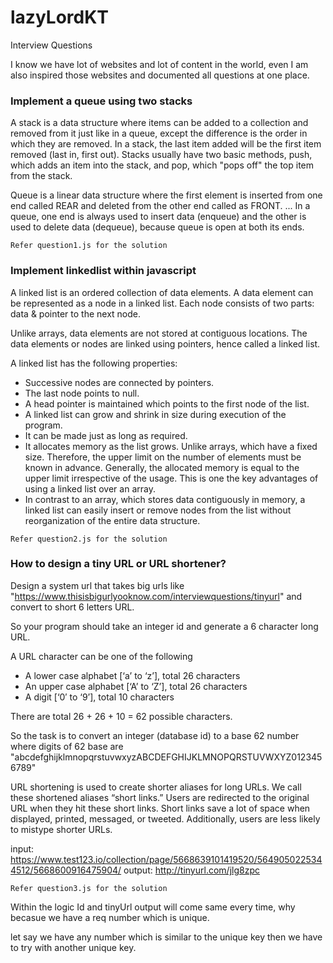 # lazyLordKT
Interview Questions

I know we have lot of websites and lot of content in the world, even I am also inspired those websites and documented all questions at one place.



### Implement a queue using two stacks

A stack is a data structure where items can be added to a collection and removed from it just like in a queue, except the difference is the order in which they are removed. In a stack, the last item added will be the first item removed (last in, first out). Stacks usually have two basic methods, push, which adds an item into the stack, and pop, which "pops off" the top item from the stack. 

Queue is a linear data structure where the first element is inserted from one end called REAR and deleted from the other end called as FRONT. ... In a queue, one end is always used to insert data (enqueue) and the other is used to delete data (dequeue), because queue is open at both its ends.

```Refer question1.js for the solution```

### Implement linkedlist within javascript

A linked list is an ordered collection of data elements. A data element can be represented as a node in a linked list. Each node consists of two parts: data & pointer to the next node.

Unlike arrays, data elements are not stored at contiguous locations. The data elements or nodes are linked using pointers, hence called a linked list.

A linked list has the following properties:

- Successive nodes are connected by pointers.
- The last node points to null.
- A head pointer is maintained which points to the first node of the list.
- A linked list can grow and shrink in size during execution of the program.
- It can be made just as long as required.
- It allocates memory as the list grows. Unlike arrays, which have a fixed size. Therefore, the upper limit on the number of elements must be known in advance. Generally, the allocated memory is equal to the upper limit irrespective of the usage. This is one the key advantages of using a linked list over an array.
- In contrast to an array, which stores data contiguously in memory, a linked list can easily insert or remove nodes from the list without reorganization of the entire data structure.

```Refer question2.js for the solution```

### How to design a tiny URL or URL shortener?

Design a system url that takes big urls like "https://www.thisisbigurlyooknow.com/interviewquestions/tinyurl" and convert to short 6 letters URL.

So your program should take an integer id and generate a 6 character long URL. 

A URL character can be one of the following

- A lower case alphabet [‘a’ to ‘z’], total 26 characters
- An upper case alphabet [‘A’ to ‘Z’], total 26 characters
- A digit [‘0′ to ‘9’], total 10 characters

There are total 26 + 26 + 10 = 62 possible characters.

So the task is to convert an integer (database id) to a base 62 number where digits of 62 base are "abcdefghijklmnopqrstuvwxyzABCDEFGHIJKLMNOPQRSTUVWXYZ0123456789"


URL shortening is used to create shorter aliases for long URLs. We call these shortened aliases “short links.” Users are redirected to the original URL when they hit these short links. Short links save a lot of space when displayed, printed, messaged, or tweeted. Additionally, users are less likely to mistype shorter URLs.


input: https://www.test123.io/collection/page/5668639101419520/5649050225344512/5668600916475904/
output: http://tinyurl.com/jlg8zpc

```Refer question3.js for the solution```

Within the logic Id and tinyUrl output will come same every time, why becasue we have a req number which is unique. 

let say we have any number which is similar to the unique key then we have to try with another unique key.
